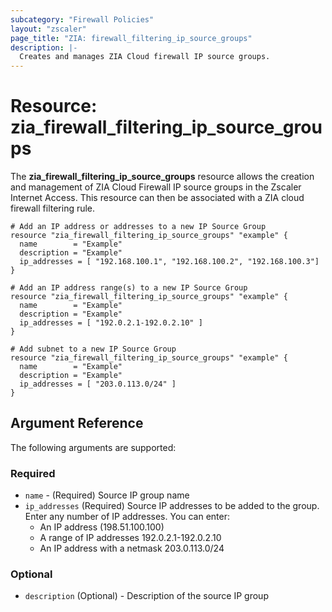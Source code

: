 ```yaml
---
subcategory: "Firewall Policies"
layout: "zscaler"
page_title: "ZIA: firewall_filtering_ip_source_groups"
description: |-
  Creates and manages ZIA Cloud firewall IP source groups.
---
```


# Resource: zia_firewall_filtering_ip_source_groups

The **zia_firewall_filtering_ip_source_groups** resource allows the creation and management of ZIA Cloud Firewall IP source groups in the Zscaler Internet Access. This resource can then be associated with a ZIA cloud firewall filtering rule.

```hcl
# Add an IP address or addresses to a new IP Source Group
resource "zia_firewall_filtering_ip_source_groups" "example" {
  name        = "Example"
  description = "Example"
  ip_addresses = [ "192.168.100.1", "192.168.100.2", "192.168.100.3"]
}
```

```hcl
# Add an IP address range(s) to a new IP Source Group
resource "zia_firewall_filtering_ip_source_groups" "example" {
  name        = "Example"
  description = "Example"
  ip_addresses = [ "192.0.2.1-192.0.2.10" ]
}
```

```hcl
# Add subnet to a new IP Source Group
resource "zia_firewall_filtering_ip_source_groups" "example" {
  name        = "Example"
  description = "Example"
  ip_addresses = [ "203.0.113.0/24" ]
}
```

## Argument Reference

The following arguments are supported:

### Required

* `name` - (Required) Source IP group name
* `ip_addresses` (Required) Source IP addresses to be added to the group. Enter any number of IP addresses. You can enter:
  * An IP address (198.51.100.100)
  * A range of IP addresses 192.0.2.1-192.0.2.10
  * An IP address with a netmask 203.0.113.0/24

### Optional

* `description` (Optional) - Description of the source IP group

